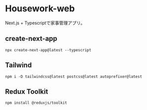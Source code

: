 # Housework-web

Next.js + Typescriptで家事管理アプリ。

## create-next-app

```CLI
npx create-next-app@latest --typescript
```

## Tailwind

```CLI
npm i -D tailwindcss@latest postcss@latest autoprefixer@latest
```

## Redux Toolkit

```CLI
npm install @reduxjs/toolkit
```

